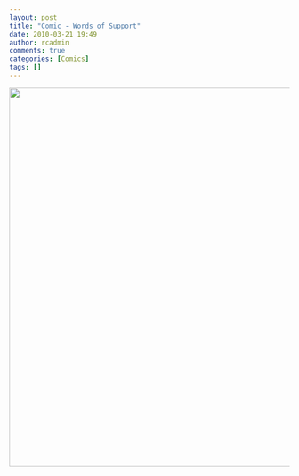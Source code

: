 ```yaml
---
layout: post
title: "Comic - Words of Support"
date: 2010-03-21 19:49
author: rcadmin
comments: true
categories: [Comics]
tags: []
---
```

<a href="http://bitsmack.com/wp/2010/03/21/comic-words-of-support/"><img src="http://dl.bitsmack.com/uploads/2010/03/20100321.jpg" alt="" title="that's the LAST thing I would want to happen" width="680" height="680" class="alignnone size-full wp-image-1895" /></a>
